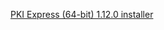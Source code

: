 ﻿[PKI Express (64-bit) 1.12.0 installer](https://files.lacunasoftware.com/pki-express/windows/pkie-1.12.0-x64.msi)